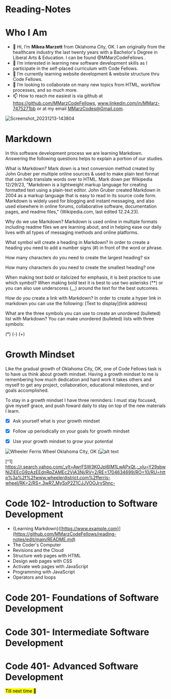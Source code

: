 # Reading-Notes
# **Who I Am**
- 👋 Hi, I’m **Mikea Marzett** from Oklahoma City, OK. I am originally from the healthcare industry the last twenty years with a Bachelor's Degree in Liberal Arts & Education. I can be found @MMarzCodeFellows .
- 👀 I’m interested in learning new software development skills as I participate in the self-placed
 curriculum with Code Fellows.
- 🌱 I’m currently learning website development & website structure thru Code Fellows. 
- 💞️ I’m looking to collaborate on many new topics from HTML, workflow processes, and so much more.
- 📫 How to reach me easiest is via github at https://github.com/MMarzCodeFellows, www.linkedin.com/in/MMarz-7475271bb or at my email MMarzCodes@Gmail.com.
  
 ![Screenshot_20231213-143804](https://github.com/MMarzCodeFellows/MMarzCodeFellows/assets/155282209/2bc90db6-c5bf-4fcc-9e97-b96186fc7ea0)
# **Markdown**
In this software development process we are learning Markdown. Answering the following questions helps to explain a portion of our studies.

What is Markdown? 
Mark down is a text conversion method created by John Gruber per multiple online sources & used to make plain text format that can help translate words over to HTML. Mark down per Wikipedia 12/29/23, "Markdown is a lightweight markup language for creating formatted text using a plain-text editor. John Gruber created Markdown in 2004 as a markup language that is easy to read in its source code form. Markdown is widely used for blogging and instant messaging, and also used elsewhere in online forums, collaborative software, documentation pages, and readme files," (Wikipedia.com, last edited 12.24.23).

Why do we use Markdown?
Markdown is used online in multiple formats including readme files we are learning about, and in helping ease our daily lives with all types of messaging methods and online platforms. 

What symbol will create a heading in Markdown?
In order to create a heading you need to add a number signs (#) in front of the word or phrase.

How many characters do you need to create the largest heading? six

How many characters do you need to create the smallest heading? one

When making text bold or italicized for emphasis, it is best practice to use which symbol?
When making bold text it is best to use two asterisks (**) or you can also use underscores (__) around the text for the best outcomes.

How do you create a link with Markdown? In order to create a hyper link in markdown you can use the following:
[Text to display](link address)

What are the three symbols you can use to create an unordered (bulleted) list with Markdown? 
You can make unordered (bulleted) lists with three symbols:

(*)
(-)
(+)

# **Growth Mindset**  
Like the gradual growth of Oklahoma City, OK, one of Code Fellows task is to have us think about growth mindset. Having a growth mindset to me is remembering how much dedication and hard work it takes others and myself to get any project, collaboration, educational milestones, and or goals accomplished. 

To stay in a growth mindset I have three reminders: I must stay focused, give myself grace, and push foward daily to stay on top of the new materials I learn.

-[x] Ask yourself what is your growth mindset

-[x] Follow up periodically on your goals for growth mindset

-[x] Use your growth mindset to grow your potential

![Wheeler Ferris Wheel Oklahoma City, OK](https://github.com/MMarzCodeFellows/reading-notes/assets/155282209/aa55ca97-2b21-4728-a1e3-00101fb4933b)
(![alt text](https://www.wheelerdistrict.com/visit/)

[^1] https://r.search.yahoo.com/_ylt=AwrFSW3KOJpl6IM1LwAPxQt.;_ylu=Y29sbwNiZjEEcG9zAzEEdnRpZAMEc2VjA3Nj/RV=2/RE=1704634699/RO=10/RU=http%3a%2f%2fwww.wheelerdistrict.com%2fferris-wheel/RK=2/RS=.3wR7_MySxP2Z1CJJVOOJrvShnc-

<!---
MMarzCodeFellows/MMarzCodeFellows is a ✨ special ✨ repository because its `README.md` (this file) appears on your GitHub profile.
You can click the Preview link to take a look at your changes.
--->
# **Code 102- Introduction to Software Development** 

- {Learning Markdown}([https://www.example.com}](https://github.com/MMarzCodeFellows/reading-notes/edit/main/README.md)
- The Coder's Computer
- Revisions and the Cloud
- Structure web pages with HTML
- Design web pages with CSS
- Activate web pages with JavaScript
- Programming with JavaScript
- Operators and loops
  
# **Code 201- Foundations of Software Development**
# **Code 301- Intermediate Software Development**
# **Code 401- Advanced Software Development**

<mark>Till next time<mark> :wave:
